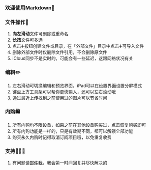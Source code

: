 ### 欢迎使用Markdown👏

### 文件操作📒

1. **向左滑动**文件可删除或重命名
2. **长按**文件可多选
3. 点击➕按钮创建文件或目录，在「外部文件」目录中点击➕可导入文件
4. 删除外部文件时仅删除文件引用，不会删除原文件
5. iCloud同步不是实时的，可能会有一些延迟，这跟网络状况有关

### 编辑✏️

1. 左右滑动可切换编辑和预览界面，iPad可以在设置界面设置分屏模式
2. 键盘上方工具条可以帮你更快输入，还可以左右滚动哦
3. 通过最近上传找到之前使用过的图片可以节省时间

### 内购🛍️

1. 所有内购均不限设备，如果之前在其他设备购买过，点击恢复购买即可
2. 所有内购功能是一样的，只是有效期不同，都可以解锁全部功能
3. 购买永久内购时记得取消订阅项目哦，以免重复收费

### 支持👨🏻‍💻

1. 有问题请[邮件我](mailto:zhubingcheng.dev@gmail.com)，我会第一时间回复并尽快解决的

